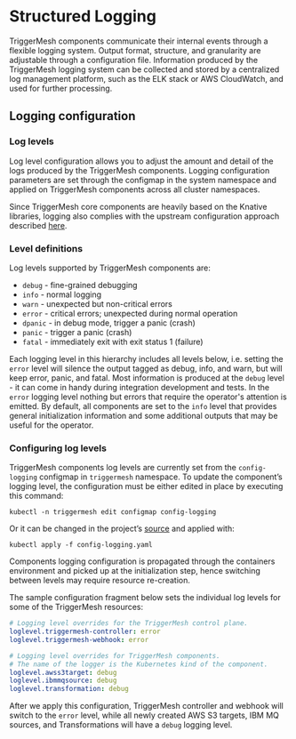 
# Structured Logging

TriggerMesh components communicate their internal events through a flexible logging system. Output format, structure,
and granularity are adjustable through a configuration file. Information produced by the TriggerMesh logging system
can be collected and stored by a centralized log management platform, such as the ELK stack or AWS CloudWatch, and used for further
processing.

<!-- This guide describes available logging parameters and demonstrates possible configuration for centralized log
management based on Fluent-bit and AWS CloudWatch Logs. -->

<!-- 
## Centralized log management
### Fluent-bit configuration
### CloudWatch Logs
-->

## Logging configuration

<!-- ### Zap core configuration -->

### Log levels

Log level configuration allows you to adjust the amount and detail of the logs produced by the TriggerMesh components.
Logging configuration parameters are set through the configmap in the system namespace and applied on TriggerMesh
components across all cluster namespaces.

Since TriggerMesh core components are heavily based on the Knative libraries, logging also complies with the upstream
configuration approach described [here](https://knative.dev/docs/eventing/observability/logging/config-logging/).

### Level definitions

Log levels supported by TriggerMesh components are:

- `debug` - fine-grained debugging
- `info` - normal logging
- `warn` - unexpected but non-critical errors
- `error` - critical errors; unexpected during normal operation
- `dpanic` - in debug mode, trigger a panic (crash)
- `panic` - trigger a panic (crash)
- `fatal` - immediately exit with exit status 1 (failure)

Each logging level in this hierarchy includes all levels below, i.e. setting the `error` level will silence the output
tagged as debug, info, and warn, but will keep error, panic, and fatal. Most information is produced at the `debug`
level - it can come in handy during integration development and tests. In the `error` logging level nothing but errors
that require the operator's attention is emitted. By default, all components are set to the `info` level that provides
general initialization information and some additional outputs that may be useful for the operator.

### Configuring log levels

TriggerMesh components log levels are currently set from the `config-logging` configmap in `triggermesh` namespace. To
update the component’s logging level, the configuration must be either edited in place by executing this command:

```console
kubectl -n triggermesh edit configmap config-logging
```

Or it can be changed in the project’s
[source](https://github.com/triggermesh/triggermesh/blob/main/config/configmaps/config-logging.yaml) and applied with:

```console
kubectl apply -f config-logging.yaml
```

Components logging configuration is propagated through the containers environment and picked up at the initialization
step, hence switching between levels may require resource re-creation.

The sample configuration fragment below sets the individual log levels for some of the TriggerMesh resources:

```yaml
# Logging level overrides for the TriggerMesh control plane.
loglevel.triggermesh-controller: error
loglevel.triggermesh-webhook: error

# Logging level overrides for TriggerMesh components.
# The name of the logger is the Kubernetes kind of the component.
loglevel.awss3target: debug
loglevel.ibmmqsource: debug
loglevel.transformation: debug
```

After we apply this configuration, TriggerMesh controller and webhook will switch to the `error` level, while all newly
created AWS S3 targets, IBM MQ sources, and Transformations will have a `debug` logging level.
